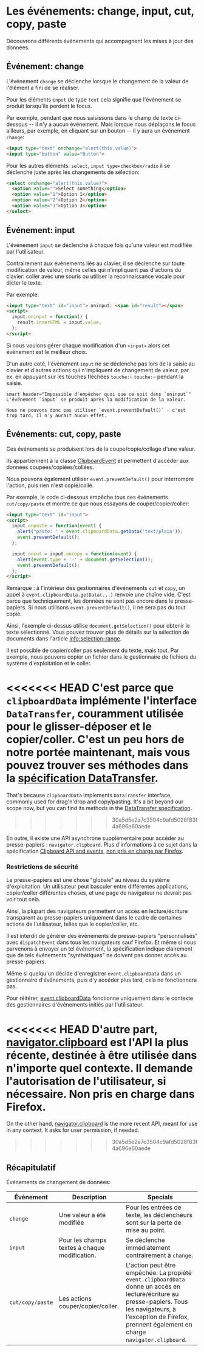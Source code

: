 # Les événements: change, input, cut, copy, paste

Découvrons différents événements qui accompagnent les mises à jour des données.

## Événement: change

L'événement `change` se déclenche lorsque le changement de la valeur de l'élément a fini de se réaliser.

Pour les éléments `input` de type `text` cela signifie que l'événement se produit lorsqu'ils perdent le focus.

Par exemple, pendant que nous saisissons dans le champ de texte ci-dessous -- il n'y a aucun événement. Mais lorsque nous déplaçons le focus ailleurs, par exemple, en cliquant sur un bouton -- il y aura un événement `change`:

```html autorun height=40 run
<input type="text" onchange="alert(this.value)">
<input type="button" value="Button">
```

Pour les autres éléments: `select`, `input type=checkbox/radio` il se déclenche juste après les changements de sélection:

```html autorun height=40 run
<select onchange="alert(this.value)">
  <option value="">Select something</option>
  <option value="1">Option 1</option>
  <option value="2">Option 2</option>
  <option value="3">Option 3</option>
</select>
```


## Événement: input

L'événement `input` se déclenche à chaque fois qu'une valeur est modifiée par l'utilisateur.

Contrairement aux événements liés au clavier, il se déclenche sur toute modification de valeur, même celles qui n'impliquent pas d'actions du clavier: coller avec une souris ou utiliser la reconnaissance vocale pour dicter le texte.

Par exemple:

```html autorun height=40 run
<input type="text" id="input"> oninput: <span id="result"></span>
<script>
  input.oninput = function() {
    result.innerHTML = input.value;
  };
</script>
```

Si nous voulons gérer chaque modification d'un `<input>` alors cet événement est le meilleur choix.

D'un autre coté, l'événement `input` ne se déclenche pas lors de la saisie au clavier et d'autres actions qui n'impliquent de changement de valeur, par ex. en appuyant sur les touches fléchées `touche:⇦` `touche:⇨` pendant la saisie.

```
smart header="Impossible d'empêcher quoi que ce soit dans `oninput`"
L'événement `input` se produit après la modification de la valeur.

Nous ne pouvons donc pas utiliser `event.preventDefault()` - c'est trop tard, il n'y aurait aucun effet.
```

## Événements: cut, copy, paste

Ces événements se produisent lors de la coupe/copie/collage d'une valeur.

Ils appartiennent à la classe [ClipboardEvent](https://www.w3.org/TR/clipboard-apis/#clipboard-event-interfaces) et permettent d'accéder aux données coupées/copiées/collées.

Nous pouvons également utiliser `event.preventDefault()` pour interrompre l'action, puis rien n'est copié/collé.

Par exemple, le code ci-dessous empêche tous ces événements `cut/copy/paste` et montre ce que nous essayons de couper/copier/coller:

```html autorun height=40 run
<input type="text" id="input">
<script>
  input.onpaste = function(event) {
    alert("paste: " + event.clipboardData.getData('text/plain'));
    event.preventDefault();
  };

  input.oncut = input.oncopy = function(event) {
    alert(event.type + '-' + document.getSelection());
    event.preventDefault();
  };
</script>
```

Remarque : à l'intérieur des gestionnaires d'événements `cut` et `copy`, un appel à `event.clipboardData.getData(...)` renvoie une chaîne vide. C'est parce que techniquement, les données ne sont pas encore dans le presse-papiers. Si nous utilisons `event.preventDefault()`, il ne sera pas du tout copié.

Ainsi, l'exemple ci-dessus utilise `document.getSelection()` pour obtenir le texte sélectionné. Vous pouvez trouver plus de détails sur la sélection de documents dans l'article <info:selection-range>.

Il est possible de copier/coller pas seulement du texte, mais tout. Par exemple, nous pouvons copier un fichier dans le gestionnaire de fichiers du système d'exploitation et le coller.

<<<<<<< HEAD
C'est parce que `clipboardData` implémente l'interface `DataTransfer`, couramment utilisée pour le glisser-déposer et le copier/coller. C'est un peu hors de notre portée maintenant, mais vous pouvez trouver ses méthodes dans la [spécification DataTransfer](https://html.spec.whatwg.org/multipage/dnd.html#the-datatransfer-interface).
=======
That's because `clipboardData` implements `DataTransfer` interface, commonly used for drag'n'drop and copy/pasting. It's a bit beyond our scope now, but you can find its methods in the [DataTransfer specification](https://html.spec.whatwg.org/multipage/dnd.html#the-datatransfer-interface).
>>>>>>> 30a5d5e2a7c3504c9afd5028f83f4a696e60aede

En outre, il existe une API asynchrone supplémentaire pour accéder au presse-papiers : `navigator.clipboard`. Plus d'informations à ce sujet dans la spécification [Clipboard API and events](https://www.w3.org/TR/clipboard-apis/), [non pris en charge par Firefox](https://caniuse.com/async-clipboard).

### Restrictions de sécurité

Le presse-papiers est une chose "globale" au niveau du système d'exploitation. Un utilisateur peut basculer entre différentes applications, copier/coller différentes choses, et une page de navigateur ne devrait pas voir tout cela.

Ainsi, la plupart des navigateurs permettent un accès en lecture/écriture transparent au presse-papiers uniquement dans le cadre de certaines actions de l'utilisateur, telles que le copier/coller, etc.

Il est interdit de générer des événements de presse-papiers "personnalisés" avec `dispatchEvent` dans tous les navigateurs sauf Firefox. Et même si nous parvenons à envoyer un tel événement, la spécification indique clairement que de tels événements "synthétiques" ne doivent pas donner accès au presse-papiers.

Même si quelqu'un décide d'enregistrer `event.clipboardData` dans un gestionnaire d'événements, puis d'y accéder plus tard, cela ne fonctionnera pas.

Pour réitérer, [event.clipboardData](https://www.w3.org/TR/clipboard-apis/#clipboardevent-clipboarddata) fonctionne uniquement dans le contexte des gestionnaires d'événements initiés par l'utilisateur.

<<<<<<< HEAD
D'autre part, [navigator.clipboard](https://www.w3.org/TR/clipboard-apis/#h-navigator-clipboard) est l'API la plus récente, destinée à être utilisée dans n'importe quel contexte. Il demande l'autorisation de l'utilisateur, si nécessaire. Non pris en charge dans Firefox.
=======
On the other hand, [navigator.clipboard](https://www.w3.org/TR/clipboard-apis/#h-navigator-clipboard) is the more recent API, meant for use in any context. It asks for user permission, if needed.
>>>>>>> 30a5d5e2a7c3504c9afd5028f83f4a696e60aede

## Récapitulatif

Événements de changement de données:

| Événement | Description | Specials |
|---------|----------|-------------|
| `change`| Une valeur a été modifiée | Pour les entrées de texte, les déclencheurs sont sur la perte de mise au point. |
| `input` | Pour les champs textes à chaque modification. | Se déclenche immédiatement contrairement à `change`. |
| `cut/copy/paste` | Les actions couper/copier/coller. | L'action peut être empêchée. La propiété `event.clipboardData` donne un accès en lecture/écriture au presse-papiers. Tous les navigateurs, à l'exception de Firefox, prennent également en charge `navigator.clipboard`. |
